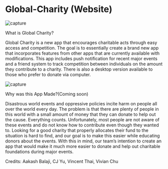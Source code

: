# Global-Charity (Website)

![capture](https://user-images.githubusercontent.com/23457788/34634837-0479ea6a-f23d-11e7-9dd7-8bd1415e39b9.PNG)

What is Global Charity?

Global Charity is a new app that encourages charitable acts through easy access and competition. The goal is to essentially create a brand new app that incorporates features from other apps that are currently available with modifications. This app includes push notification for recent major events and a friend system to track competition between individuals on the amount they contribute to a charity. There is also a desktop version available to those who prefer to donate via computer.

![capture](https://user-images.githubusercontent.com/23457788/34634876-53c4c73e-f23d-11e7-95f2-d453a2d3566c.PNG)


Why was this App Made?(Coming soon)

Disastrous world events and oppressive policies incite harm on people all over the world every day. The problem is that there are plenty of people in this world with a small amount of money that they can donate to help out the cause. Everything counts. Unfortunately, most people are not aware of these events and do not know how to contribute even though they wanted to. Looking for a good charity that properly allocates their fund to the situation is hard to find, and our goal is to make this easier while educating donors about the events. With this in mind, our team’s intention to create an app that would make it much more easier to donate and help out charitable foundations during major events.



Credits: Aakash Balaji, CJ Yu, Vincent Thai, Vivian Chu
